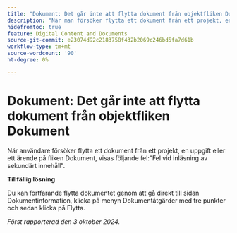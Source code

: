 ```yaml
---
title: "Dokument: Det går inte att flytta dokument från objektfliken Dokument"
description: "När man försöker flytta ett dokument från ett projekt, en uppgift eller en utgåva på fliken Dokument, visas följande fel: Fel vid inläsning av sekundärt innehåll."
hidefromtoc: true
feature: Digital Content and Documents
source-git-commit: e23074d92c2183758f432b2069c246bd5fa7d61b
workflow-type: tm+mt
source-wordcount: '90'
ht-degree: 0%

---
```


# Dokument: Det går inte att flytta dokument från objektfliken Dokument

När användare försöker flytta ett dokument från ett projekt, en uppgift eller ett ärende på fliken Dokument, visas följande fel:&quot;Fel vid inläsning av sekundärt innehåll&quot;.

**Tillfällig lösning**

Du kan fortfarande flytta dokumentet genom att gå direkt till sidan Dokumentinformation, klicka på menyn Dokumentåtgärder med tre punkter och sedan klicka på Flytta.

_Först rapporterad den 3 oktober 2024._
